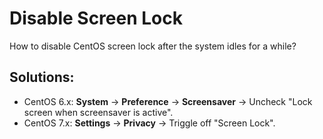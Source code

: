 # Disable Screen Lock
How to disable CentOS screen lock after the system idles for a while?

## Solutions:
* CentOS 6.x: **System** -> **Preference** -> **Screensaver** -> Uncheck "Lock screen when screensaver is active".
* CentOS 7.x: **Settings** -> **Privacy** -> Triggle off "Screen Lock".
